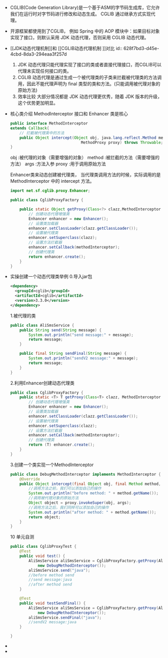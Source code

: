 - CGLIB(Code Generation Library)是一个基于ASM的字节码生成库，它允许我们在运行时对字节码进行修改和动态生成。
  CGLIB 通过继承方式实现代理。
- 开源框架都使用到了CGLIB， 
  例如 Spring 中的 AOP 模块中：如果目标对象实现了接口，则默认采用 JDK 动态代理，否则采用 CGLIB 动态代理。
- [[JDK动态代理机制]]和 [[CGLIB动态代理机制 ]]对比
  id:: 628f7bd3-d45e-4cbd-8da3-294eaa3f257d
  1. JDK 动态代理只能代理实现了接口的类或者直接代理接口，而CGLIB可以代理未实现任何接口的类。
  2. CGLIB 动态代理是通过生成一个被代理类的子类来拦截被代理类的方法调用，因此不能代理声明为 final 类型的类和方法。(只能调用被代理对象的原始方法)
  3. 效率比较
  大部分情况都是 JDK 动态代理更优秀，随着 JDK 版本的升级，这个优势更加明显。
- 核心类介绍
  MethodInterceptor 接口和 Enhancer 类是核心
  ```java
  public interface MethodInterceptor
  extends Callback{
      // 拦截被代理类中的方法
      public Object intercept(Object obj, java.lang.reflect.Method method, Object[] args,
                                 MethodProxy proxy) throws Throwable;
  }
  ```
  obj :被代理的对象（需要增强的对象）
  method :被拦截的方法（需要增强的方法）
  args :方法入参
  proxy :用于调用原始方法
  
  Enhancer类来动态创建被代理类，
  当代理类调用方法的时候，实际调用的是 MethodInterceptor 中的 intercept 方法。
  ```java
  import net.sf.cglib.proxy.Enhancer;
  
  public class CglibProxyFactory {
  
      public static Object getProxy(Class<?> clazz,MethodInterceptor methodInterceptor) {
          // 创建动态代理增强类
          Enhancer enhancer = new Enhancer();
          // 设置类加载器
          enhancer.setClassLoader(clazz.getClassLoader());
          // 设置被代理类
          enhancer.setSuperclass(clazz);
          // 设置方法拦截器
          enhancer.setCallback(methodInterceptor);
          // 创建代理类
          return enhancer.create();
      }
  }
  ```
- 实操创建一个动态代理类举例
  0.导入jar包
  ```xml
  <dependency>
    <groupId>cglib</groupId>
    <artifactId>cglib</artifactId>
    <version>3.3.0</version>
  </dependency>
  ```
  1.被代理的类
  ```java
  public class AliSmsService {
      public String send(String message) {
          System.out.println("send message:" + message);
          return message;
      }
  
      public final String sendFinal(String message) {
          System.out.println("sendV2 message:" + message);
          return message;
      }
  }
  ```
  2.利用Enhancer创建动态代理类
  ```java
  public class CglibProxyFactory {
      public static <T> T getProxy(Class<T> clazz, MethodInterceptor methodInterceptor) {
          // 创建动态代理增强类
          Enhancer enhancer = new Enhancer();
          // 设置类加载器
          enhancer.setClassLoader(clazz.getClassLoader());
          // 设置被代理类
          enhancer.setSuperclass(clazz);
          // 设置方法拦截器
          enhancer.setCallback(methodInterceptor);
          // 创建代理类
          return (T) enhancer.create();
      }
  }
  ```
  
  3.创建一个类实现一个MethodInterceptor
  ```java
  public class DebugMethodInterceptor implements MethodInterceptor {
      @Override
      public Object intercept(final Object obj, final Method method, final Object[] args, final MethodProxy proxy) throws Throwable {
          //调用方法之前，我们可以添加自己的操作
          System.out.println("before method: " + method.getName());
          //调用被代理对象的原始方法
          Object object = proxy.invokeSuper(obj, args);
          //调用方法之后，我们同样可以添加自己的操作
          System.out.println("after method: " + method.getName());
          return object;
      }
  }
  ```
  10 单元自测
  ```java
  public class CglibProxyTest {
      @Test
      public void test() {
          AliSmsService aliSmsService = CglibProxyFactory.getProxy(AliSmsService.class,
              new DebugMethodInterceptor());
          aliSmsService.send("java");
          //before method send
          //send message:java
          //after method send
      }
  
      @Test
      public void testSendFinal() {
          AliSmsService aliSmsService = CglibProxyFactory.getProxy(AliSmsService.class,
              new DebugMethodInterceptor());
          aliSmsService.sendFinal("java");
          //sendV2 message:java
      }
  
  }
  ```
-
-